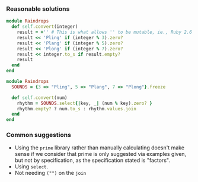### Reasonable solutions

```ruby
module Raindrops
  def self.convert(integer)
    result = +'' # This is what allows '' to be mutable, ie., Ruby 2.6
    result << 'Pling' if (integer % 3).zero?
    result << 'Plang' if (integer % 5).zero?
    result << 'Plong' if (integer % 7).zero?
    result << integer.to_s if result.empty?
    result
  end
end
```

```ruby
module Raindrops
  SOUNDS = {3 => "Pling", 5 => "Plang", 7 => "Plong"}.freeze

  def self.convert(num)
    rhythm = SOUNDS.select{|key, _| (num % key).zero? }
    rhythm.empty? ? num.to_s : rhythm.values.join
  end
end
```

### Common suggestions

- Using the `prime` library rather than manually calculating doesn't make sense if we consider that prime is only suggested via examples given, but not by specification, as the specification stated is "factors".
- Using `select`.
- Not needing `("")` on the `join`
